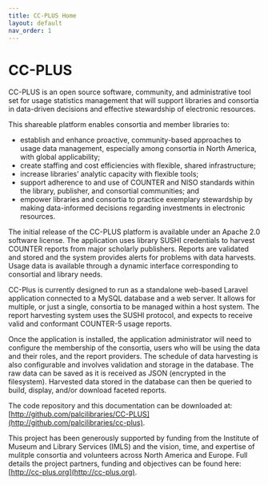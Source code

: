 ```yaml
---
title: CC-PLUS Home
layout: default
nav_order: 1
---
```


# CC-PLUS
CC­-PLUS is an open source software, community, and administrative tool set for usage statistics management that will support libraries and consortia in data­-driven decisions and effective stewardship of electronic resources.

This shareable platform enables consortia and member libraries to:

* establish and enhance proactive, community-­based approaches to usage data management, especially among consortia in North America, with global applicability;
* create staffing and cost efficiencies with flexible, shared infrastructure;
* increase libraries’ analytic capacity with flexible tools;
* support adherence to and use of COUNTER and NISO standards within the library, publisher, and consortial communities; and
* empower libraries and consortia to practice exemplary stewardship by making data­-informed decisions regarding investments in electronic resources.

The initial release of the CC­-PLUS platform is available under an Apache 2.0 software license. The application uses library SUSHI credentials to harvest COUNTER reports from major scholarly publishers. Reports are validated and stored and the system provides alerts for problems with data harvests. Usage data is available through a dynamic interface corresponding to consortial and library needs.

CC-Plus is currently designed to run as a standalone web-based Laravel application connected to a MySQL database and a web server. It allows for multiple, or just a single, consortia to be managed within a host system. The report harvesting system uses the SUSHI protocol, and expects to receive valid and conformant COUNTER-5 usage reports.

Once the application is installed, the application administrator will need to configure the membership of the consortia, users who will be using the data and their roles, and the report providers. The schedule of data harvesting is also configurable and involves validation and storage in the database. The raw data can be saved as it is received as JSON (encrypted in the filesystem). Harvested data stored in the database can then be queried to build, display, and/or download faceted reports.

The code repository and this documentation can be downloaded at: [http://github.com/palcilibraries/CC-PLUS](http://github.com/palcilibraries/cc-plus).


This project has been generously supported by funding from the Institute of Museum and Library Services (IMLS) and the vision, time, and expertise of mulitple consortia and volunteers across North America and Europe. Full details the project partners, funding and objectives can be found here: [http://cc-plus.org](http://cc-plus.org).